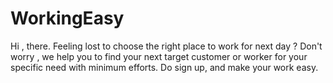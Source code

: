 # WorkingEasy
Hi , there. Feeling lost to choose the right place to work for next day ? 
Don't worry , we help you to find your next target customer or worker for your specific need with minimum efforts. 
Do sign up, and make your work easy.

